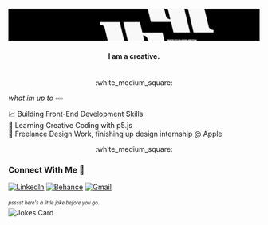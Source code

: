 ![Header_image](https://raw.githubusercontent.com/iswhars/iswhars/master/Assets/banner_invert.jpg)


<div align = "center">
  <h4>I am a creative.</h4> <br> :white_medium_square:
</div>

*what im up to :white_small_square::white_small_square::white_small_square:* 

:chart_with_upwards_trend: Building Front-End Development Skills\
:speech_balloon: Learning Creative Coding with p5.js\
:japanese_goblin: Freelance Design Work, finishing up design internship @ Apple

<div align = "center">
:white_medium_square:
</div>

### Connect With Me :postbox:

[![LinkedIn](https://img.shields.io/badge/HyunLee-%230077B5.svg?style=for-the-badge&logo=linkedin&logoColor=white)](https://www.linkedin.com/in/hyunjoon-lee/)
[![Behance](https://img.shields.io/badge/DesignPortfolio-000000?style=for-the-badge&logo=About.me&logoColor=white)](https://hyunjoonlee.com/)
[![Gmail](https://img.shields.io/badge/hyunjoonleedesign@gmail.com-D14836?style=for-the-badge&logo=gmail&logoColor=white)](mailto:hyunjoonleedesign@gmail.com)

<sub><sup>*psssst here's a little joke before you go..*</sub></sup>
<br>
![Jokes Card](https://readme-jokes.vercel.app/api?hideBorder&theme=graywhite)
